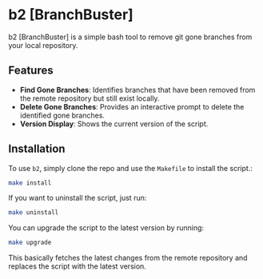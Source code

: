 # b2 [BranchBuster]

b2 [BranchBuster] is a simple bash tool to remove git gone branches from your local repository.

## Features

- **Find Gone Branches**: Identifies branches that have been removed from the remote repository but still exist locally.
- **Delete Gone Branches**: Provides an interactive prompt to delete the identified gone branches.
- **Version Display**: Shows the current version of the script.

## Installation

To use `b2`, simply clone the repo and use the `Makefile` to install the script.:

```bash
make install
```

If you want to uninstall the script, just run:

```bash
make uninstall
```

You can upgrade the script to the latest version by running:

```bash
make upgrade
```

This basically fetches the latest changes from the remote repository and
replaces the script with the latest version.
